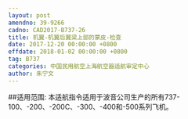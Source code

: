 ```yaml
---
layout: post
amendno: 39-9266
cadno: CAD2017-B737-26
title: 机翼-机翼后翼梁上部的蒙皮-检查
date: 2017-12-20 00:00:00 +0800
effdate: 2018-01-02 00:00:00 +0800
tag: B737
categories: 中国民用航空上海航空器适航审定中心
author: 朱宁文
---
```


##适用范围:
本适航指令适用于波音公司生产的所有737-100、-200、-200C、-300、-400和-500系列飞机。

